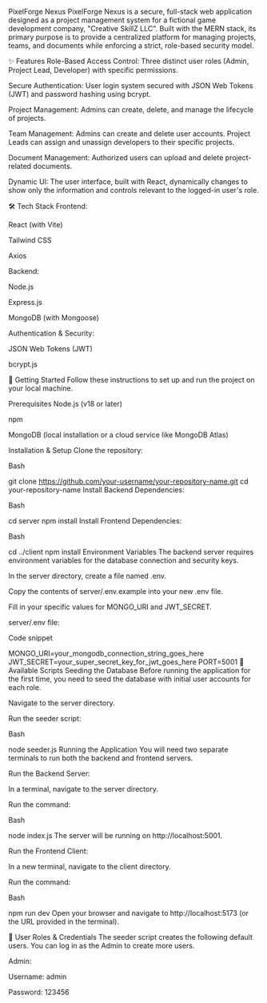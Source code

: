 PixelForge Nexus
PixelForge Nexus is a secure, full-stack web application designed as a project management system for a fictional game development company, "Creative SkillZ LLC". Built with the MERN stack, its primary purpose is to provide a centralized platform for managing projects, teams, and documents while enforcing a strict, role-based security model.

✨ Features
Role-Based Access Control: Three distinct user roles (Admin, Project Lead, Developer) with specific permissions.

Secure Authentication: User login system secured with JSON Web Tokens (JWT) and password hashing using bcrypt.

Project Management: Admins can create, delete, and manage the lifecycle of projects.

Team Management: Admins can create and delete user accounts. Project Leads can assign and unassign developers to their specific projects.

Document Management: Authorized users can upload and delete project-related documents.

Dynamic UI: The user interface, built with React, dynamically changes to show only the information and controls relevant to the logged-in user's role.

🛠️ Tech Stack
Frontend:

React (with Vite)

Tailwind CSS

Axios

Backend:

Node.js

Express.js

MongoDB (with Mongoose)

Authentication & Security:

JSON Web Tokens (JWT)

bcrypt.js

🚀 Getting Started
Follow these instructions to set up and run the project on your local machine.

Prerequisites
Node.js (v18 or later)

npm

MongoDB (local installation or a cloud service like MongoDB Atlas)

Installation & Setup
Clone the repository:

Bash

git clone https://github.com/your-username/your-repository-name.git
cd your-repository-name
Install Backend Dependencies:

Bash

cd server
npm install
Install Frontend Dependencies:

Bash

cd ../client
npm install
Environment Variables
The backend server requires environment variables for the database connection and security keys.

In the server directory, create a file named .env.

Copy the contents of server/.env.example into your new .env file.

Fill in your specific values for MONGO_URI and JWT_SECRET.

server/.env file:

Code snippet

MONGO_URI=your_mongodb_connection_string_goes_here
JWT_SECRET=your_super_secret_key_for_jwt_goes_here
PORT=5001
📜 Available Scripts
Seeding the Database
Before running the application for the first time, you need to seed the database with initial user accounts for each role.

Navigate to the server directory.

Run the seeder script:

Bash

node seeder.js
Running the Application
You will need two separate terminals to run both the backend and frontend servers.

Run the Backend Server:

In a terminal, navigate to the server directory.

Run the command:

Bash

node index.js
The server will be running on http://localhost:5001.

Run the Frontend Client:

In a new terminal, navigate to the client directory.

Run the command:

Bash

npm run dev
Open your browser and navigate to http://localhost:5173 (or the URL provided in the terminal).

👤 User Roles & Credentials
The seeder script creates the following default users. You can log in as the Admin to create more users.

Admin:

Username: admin

Password: 123456

